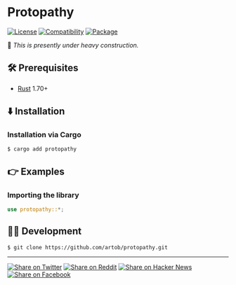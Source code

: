 # Protopathy

[![License](https://img.shields.io/badge/license-Public%20Domain-blue.svg)](https://unlicense.org)
[![Compatibility](https://img.shields.io/badge/rust-1.70%2B-blue)](https://rust-lang.org)
[![Package](https://img.shields.io/crates/v/protopathy)](https://crates.io/crates/protopathy)

🚧 _This is presently under heavy construction._

## 🛠️ Prerequisites

- [Rust](https://rust-lang.org) 1.70+

## ⬇️ Installation

### Installation via Cargo

```console
$ cargo add protopathy
```

## 👉 Examples

### Importing the library

```rust
use protopathy::*;
```

## 👨‍💻 Development

```console
$ git clone https://github.com/artob/protopathy.git
```

- - -

[![Share on Twitter](https://img.shields.io/badge/share%20on-twitter-03A9F4?logo=twitter)](https://twitter.com/share?url=https://github.com/artob/protopathy&text=Protopathy)
[![Share on Reddit](https://img.shields.io/badge/share%20on-reddit-red?logo=reddit)](https://reddit.com/submit?url=https://github.com/artob/protopathy&title=Protopathy)
[![Share on Hacker News](https://img.shields.io/badge/share%20on-hacker%20news-orange?logo=ycombinator)](https://news.ycombinator.com/submitlink?u=https://github.com/artob/protopathy&t=Protopathy)
[![Share on Facebook](https://img.shields.io/badge/share%20on-facebook-1976D2?logo=facebook)](https://www.facebook.com/sharer/sharer.php?u=https://github.com/artob/protopathy)
